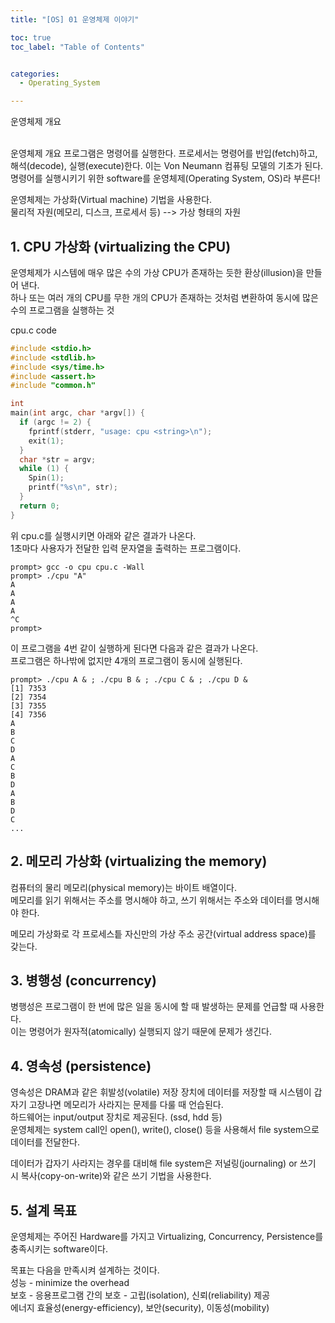 ```yaml
---
title: "[OS] 01 운영체제 이야기"

toc: true
toc_label: "Table of Contents"


categories:
  - Operating_System

---
```


운영체제 개요

<br>
운영체제 개요  
프로그램은 명령어를 실행한다. 프로세서는 명령어를 반입(fetch)하고, 해석(decode), 실행(execute)한다.  
이는 Von Neumann 컴퓨팅 모델의 기초가 된다.  
명령어를 실행시키기 위한 software를 운영체제(Operating System, OS)라 부른다!  
  
운영체제는 가상화(Virtual machine) 기법을 사용한다.  
물리적 자원(메모리, 디스크, 프로세서 등) --> 가상 형태의 자원  
  
## 1. CPU 가상화 (virtualizing the CPU)

운영체제가 시스템에 매우 많은 수의 가상 CPU가 존재하는 듯한 환상(illusion)을 만들어 낸다.  
하나 또는 여러 개의 CPU를 무한 개의 CPU가 존재하는 것처럼 변환하여 동시에 많은 수의 프로그램을 실행하는 것  


cpu.c code  
```c
#include <stdio.h>
#include <stdlib.h>
#include <sys/time.h>
#include <assert.h>
#include "common.h"

int
main(int argc, char *argv[]) {
  if (argc != 2) {
    fprintf(stderr, "usage: cpu <string>\n");
    exit(1);
  }
  char *str = argv;
  while (1) {
    Spin(1);
    printf("%s\n", str);
  }
  return 0;
}
```

위 cpu.c를 실행시키면 아래와 같은 결과가 나온다.  
1초마다 사용자가 전달한 입력 문자열을 출력하는 프로그램이다.  

```shell
prompt> gcc -o cpu cpu.c -Wall
prompt> ./cpu "A"
A
A
A
A
^C
prompt>
```

이 프로그램을 4번 같이 실행하게 된다면 다음과 같은 결과가 나온다.  
프로그램은 하나밖에 없지만 4개의 프로그램이 동시에 실행된다.  
```
prompt> ./cpu A & ; ./cpu B & ; ./cpu C & ; ./cpu D &
[1] 7353
[2] 7354
[3] 7355
[4] 7356
A
B
C
D
A
C
B
D
A
B
D
C
...
```


## 2. 메모리 가상화 (virtualizing the memory)  
컴퓨터의 물리 메모리(physical memory)는 바이트 배열이다.  
메모리를 읽기 위해서는 주소를 명시해야 하고, 쓰기 위해서는 주소와 데이터를 명시해야 한다.  


메모리 가상화로 각 프로세스틑 자신만의 가상 주소 공간(virtual address space)를 갖는다.  



## 3. 병행성 (concurrency)
병행성은 프로그램이 한 번에 많은 일을 동시에 할 때 발생하는 문제를 언급할 때 사용한다.  
이는 명령어가 원자적(atomically) 실행되지 않기 때문에 문제가 생긴다.  


## 4. 영속성 (persistence)  
영속성은 DRAM과 같은 휘발성(volatile) 저장 장치에 데이터를 저장할 때 시스템이 갑자기 고장나면 메모리가 사라지는 문제를 다룰 때 언습된다.  
하드웨어는 input/output 장치로 제공된다. (ssd, hdd 등)  
운영체제는 system call인 open(), write(), close() 등을 사용해서 file system으로 데이터를 전달한다.  


데이터가 갑자기 사라지는 경우를 대비해 file system은 저널링(journaling) or 쓰기 시 복사(copy-on-write)와 같은 쓰기 기법을 사용한다.  


## 5. 설계 목표
운영체제는 주어진 Hardware를 가지고 Virtualizing, Concurrency, Persistence를 충족시키는 software이다.  


목표는 다음을 만족시켜 설계하는 것이다.  
성능 - minimize the overhead  
보호 - 응용프로그램 간의 보호 - 고립(isolation), 신뢰(reliability) 제공  
에너지 효율성(energy-efficiency), 보안(security), 이동성(mobility)  
